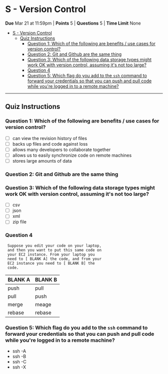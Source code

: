# S - Version Control

**Due** Mar 21 at 11:59pm | **Points** 5 | **Questions** 5 | **Time Limit** None

- [S - Version Control](#s---version-control)
  - [Quiz Instructions](#quiz-instructions)
    - [Question 1: Which of the following are benefits / use cases for version control?](#question-1-which-of-the-following-are-benefits--use-cases-for-version-control)
    - [Question 2: Git and Github are the same thing](#question-2-git-and-github-are-the-same-thing)
    - [Question 3: Which of the following data storage types might work OK with version control, assuming it's not too large?](#question-3-which-of-the-following-data-storage-types-might-work-ok-with-version-control-assuming-its-not-too-large)
    - [Question 4](#question-4)
    - [Question 5: Which flag do you add to the `ssh` command to forward your credentials so that you can push and pull code while you're logged in to a remote machine?](#question-5-which-flag-do-you-add-to-the-ssh-command-to-forward-your-credentials-so-that-you-can-push-and-pull-code-while-youre-logged-in-to-a-remote-machine)

---

## Quiz Instructions

### Question 1: Which of the following are benefits / use cases for version control?

- ☐ can view the revision history of files
- ☐ backs up files and code against loss
- ☐ allows many developers to collaborate together
- ☐ allows us to easily synchronize code on remote machines
- ☐ stores large amounts of data

### Question 2: Git and Github are the same thing

### Question 3: Which of the following data storage types might work OK with version control, assuming it's not too large?

- ☐ csv
- ☐ json
- ☐ xml
- ☐ zip file

### Question 4

     Suppose you edit your code on your laptop,
     and then you want to put this same code on
     your EC2 instance. From your laptop you
     need to [ BLANK A] the code, and from your
     EC2 instance you need to [ BLANK B] the
     code.

| BLANK A | BLANK B |
| :------ | :------ |
| push    | pull    |
| pull    | push    |
| merge   | meage   |
| rebase  | rebase  |

### Question 5: Which flag do you add to the `ssh` command to forward your credentials so that you can push and pull code while you're logged in to a remote machine?

- ssh -A
- ssh -B
- ssh -C
- ssh -X
